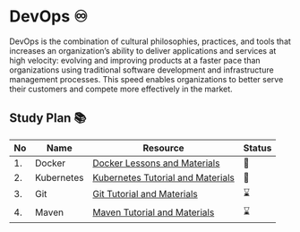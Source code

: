 # DevOps :infinity:

DevOps is the combination of cultural philosophies, practices, and tools that increases an organization’s ability to deliver applications and services at high velocity: evolving and improving products at a faster pace than organizations using traditional software development and infrastructure management processes. This speed enables organizations to better serve their customers and compete more effectively in the market.

## Study Plan :books:

|No|Name|Resource|Status|
|--|----|--------|------|
|1.|Docker|[Docker Lessons and Materials](https://github.com/abbos0123/DevOps/tree/main/Docker)|:book:|
|2.|Kubernetes|[Kubernetes Tutorial and Materials](https://github.com/abbos0123/DevOps/tree/main/Kubernetes)|:book:|
|3.|Git|[Git Tutorial and Materials](https://github.com/abbos0123/DevOps/tree/main/Git)|:hourglass:|
|4.|Maven|[Maven Tutorial and Materials](https://github.com/abbos0123/DevOps/tree/main/Maven)|:hourglass:|
